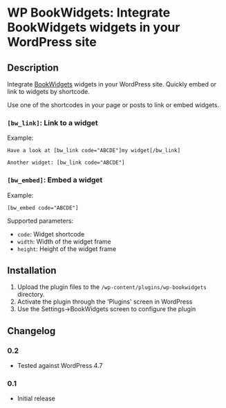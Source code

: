 # WP BookWidgets: Integrate BookWidgets widgets in your WordPress site

## Description

Integrate [BookWidgets](https://www.bookwidgets.com) widgets in your WordPress
site. Quickly embed or link to widgets by shortcode.

Use one of the shortcodes in your page or posts to link or embed widgets.

### `[bw_link]`: Link to a widget

Example: 

    Have a look at [bw_link code="ABCDE"]my widget[/bw_link]

    Another widget: [bw_link code="ABCDE"]

### `[bw_embed]`: Embed a widget

Example: 

    [bw_embed code="ABCDE"]

Supported parameters:

- `code`: Widget shortcode
- `width`: Width of the widget frame
- `height`: Height of the widget frame


## Installation

1. Upload the plugin files to the `/wp-content/plugins/wp-bookwidgets` directory.
2. Activate the plugin through the 'Plugins' screen in WordPress
3. Use the Settings→BookWidgets screen to configure the plugin

## Changelog

### 0.2

- Tested against WordPress 4.7

### 0.1

- Initial release


